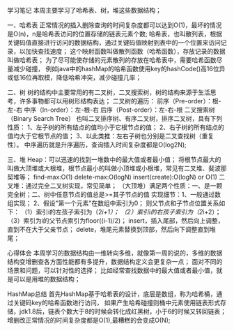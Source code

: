 学习笔记
本周主要学习了哈希表、树，堆这些数据结构；

一、哈希表
    正常情况的插入删除查询的时间复杂度都可以达到O(1)，最坏的情况是O(n)，n是哈希表访问的位置存储的链表元素个数;
哈希表，也叫散列表，根据关键码值直接进行访问的数据结构，通过关键码值映射到表中的一个位置来访问记录，以加快查找速度；
这个映射函数叫做散列函数（哈希函数），存放记录的数据叫做哈希表；
    为了尽可能使存储的元素散列的存放在哈希表中，需要哈希函数尽量减少碰撞，
例如java中的hashMap的哈希函数使用key的hashCode()高16位异或低16位再取模，降低哈希冲突，减少碰撞几率；

二、树
   树的结构中主要常用的有二叉树，二叉搜索树，树的结构来源于生活思考，许多事物都可以用树形结构表达；
   二叉树的遍历：
        前序（Pre-order）：根-左-右
        中序（In-order）：左-根-右
        后序（Post-order）：左-右-根
   二叉搜索树（Binary Search Tree）
        也叫二叉排序树、有序二叉树，排序二叉树，具有下列性质：
        1、左子树的所有结点的值均小于它根节点的值；
        2、右子树的所有结点的值均大于它根节点的值；
        3、以此类推：左右子树也分别是二叉查找树（重复性）。
        中序遍历就是升序遍历，查询插入时间复杂度都是O(log2N);
        
三、堆
    Heap：可以迅速的找到一堆数中的最大值或者最小值；
    将根节点最大的叫做大顶堆或大根堆，根节点最小的叫做小顶堆或小根堆，常见有二叉堆、斐波那契堆等；
    find-max:O(1)
    delete-max:O(logN)
    insert(create):O(logN) or O(1)
  二叉堆：通过完全二叉树实现，常见简单；
    （大顶堆）满足两个性质：一、是一颗完全树；二、树中任意节点的值总是>=其子节点的值
    实现细节：1、一般通过数组实现；
            2、假设"第一个元素"在数组中索引为0；
            则父节点和子节点位置关系如下：
            （1）索引i的左孩子索引为（2*i+1）；
            （2）索引i的右孩子索引为（2*i+2）；
            （3）索引为i的父节点索引为floor((i-1)/2)；
            insert，插入尾部，然后向上调整，直到不在大于父亲节点；
            delete，堆尾元素替换到顶部，然后向下调整直到堆尾；
    
心得体会
    本周学习的数据结构由一维转向多维，就像第一周的说的，多维的数据结构变增删查各方面性能都有多提升，数据结构定义会更复杂一点；
面对不同的场景和问题，可以针对性的选择；
    比如经常查找数据中的最大值或者最小值，就是可以是用堆的数据结构；

HashMap总结
    首先HashMap基于哈希表的设计，底层是数组，称为哈希桶，通过关键码key的哈希函数进行访问，
    如果产生哈希碰撞则桶中元素使用链表形式存储，jdk1.8后，链表个数大于8的时候会转化成红黑树，小于6的时候又转回链表；
    增删改正常情况的时间复杂度都是O(1),最糟糕的会变成O(N);
    
    
    
    
